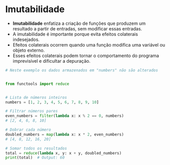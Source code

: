 # Imutabilidade


- **Imutabilidade** enfatiza a criação de funções que produzem um resultado a partir de entradas, sem modificar essas entradas.
- A imutabilidade é importante porque evita efeitos colaterais indesejados.
- Efeitos colaterais ocorrem quando uma função modifica uma variável ou objeto externo.
- Esses efeitos colaterais podem tornar o comportamento do programa imprevisível e dificultar a depuração.


````python
# Neste exemplo os dados armazenados em "numbers" não são alterados


from functools import reduce


# Lista de números inteiros
numbers = [1, 2, 3, 4, 5, 6, 7, 8, 9, 10]

# Filtrar números pares
even_numbers = filter(lambda x: x % 2 == 0, numbers)
# [2, 4, 6, 8, 10]

# Dobrar cada número
doubled_numbers = map(lambda x: x * 2, even_numbers)
# [4, 8, 12, 16, 20]

# Somar todos os resultados
total = reduce(lambda x, y: x + y, doubled_numbers)
print(total)  # Output: 60
````